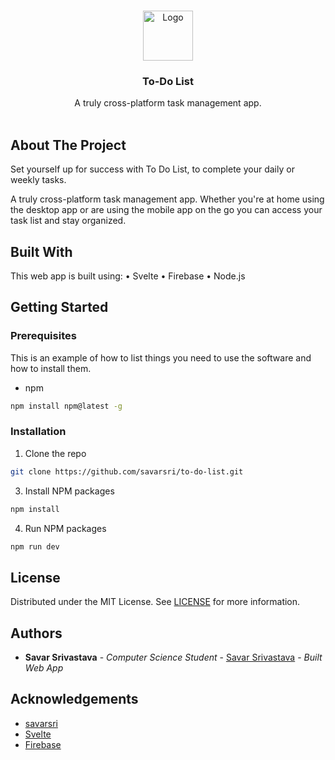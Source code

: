 <br/>
<p align="center">
  <a href="https://github.com/savarsri/to-do-list">
    <img src="https://png.pngtree.com/png-vector/20190930/ourmid/pngtree-to-do-list-icon-cartoon-style-png-image_1768114.jpg" alt="Logo" width="80" height="80">
  </a>

  <h3 align="center">To-Do List</h3>

  <p align="center">
    A truly cross-platform task management app.
    <br/>
    <br/>
  </p>
</p>



## About The Project

Set yourself up for success with To Do List, to complete your daily or weekly tasks. 

A truly cross-platform task management app. Whether you're at home using the desktop app or are using the mobile app on the go you can access your task list and stay organized.



## Built With

This web app is built using:
• Svelte
• Firebase
• Node.js

## Getting Started


### Prerequisites

This is an example of how to list things you need to use the software and how to install them.

* npm

```sh
npm install npm@latest -g
```

### Installation

1. Clone the repo

```sh
git clone https://github.com/savarsri/to-do-list.git
```

3. Install NPM packages

```sh
npm install
```

4. Run NPM packages

```sh
npm run dev
```

## License

Distributed under the MIT License. See [LICENSE](https://github.com/savarsri/to-do-list/blob/main/LICENSE.md) for more information.

## Authors

* **Savar Srivastava** - *Computer Science Student* - [Savar Srivastava](https://github.com/savarsri) - *Built Web App*

## Acknowledgements

* [savarsri](https://github.com/savarsri/)
* [Svelte](https://https://svelte.dev/)
* [Firebase](https://firebase.google.com/)
